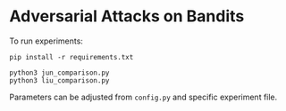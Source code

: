 # Adversarial Attacks on Bandits

To run experiments:

    pip install -r requirements.txt

    python3 jun_comparison.py
    python3 liu_comparison.py

Parameters can be adjusted from `config.py` and specific experiment file.